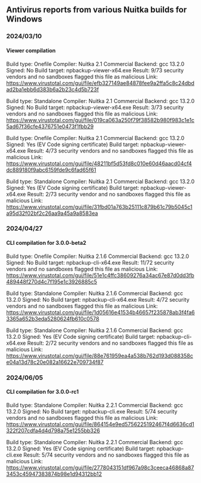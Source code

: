 ## Antivirus reports from various Nuitka builds for Windows

### 2024/03/10
#### Viewer compilation
Build type: Onefile
Compiler: Nuitka 2.1 Commercial
Backend: gcc 13.2.0
Signed: No
Build target: npbackup-viewer-x64.exe
Result: 9/73 security vendors and no sandboxes flagged this file as malicious
Link: https://www.virustotal.com/gui/file/efb327149ae84878fee9a2ffa5c8c24dbdad2ba1ebb6d383b6a2b23c4d5b723f

Build type: Standalone
Compiler: Nuitka 2.1 Commercial
Backend: gcc 13.2.0
Signed: No
Build target: npbackup-viewer-x64.exe
Result: 3/73 security vendors and no sandboxes flagged this file as malicious
Link: https://www.virustotal.com/gui/file/019ca063a250f79f38582b980f983c1e1c5ad67f36cfe4376751e0473f1fbb29

Build type: Onefile
Compiler: Nuitka 2.1 Commercial
Backend: gcc 13.2.0
Signed: Yes (EV Code signing certificate)
Build target: npbackup-viewer-x64.exe
Result: 4/73 security vendors and no sandboxes flagged this file as malicious
Link: https://www.virustotal.com/gui/file/48211bf5d53fd8c010e60d46aacd04cf4dc889180f9abc6159fde9c6fad65f61

Build type: Standalone
Compiler: Nuitka 2.1 Commercial
Backend: gcc 13.2.0
Signed: Yes (EV Code signing certificate)
Build target: npbackup-viewer-x64.exe
Result: 2/73 security vendor and no sandboxes flagged this file as malicious
Link: https://www.virustotal.com/gui/file/31fbd01a763b25111c879b61c79b5045c1a95d32f02bf2c26aa9a45a9a8583ea


### 2024/04/27
#### CLI compilation for 3.0.0-beta2
Build type: Onefile
Compiler: Nuitka 2.1.6 Commercial
Backend: gcc 13.2.0
Signed: No
Build target: npbackup-cli-x64.exe
Result: 11/72 security vendors and no sandboxes flagged this file as malicious
Link: https://www.virustotal.com/gui/file/51e1c4ffc38609276a34ac67e87d0dd3fb489448f270d4c7f195e1c3926885c5

Build type: Standalone
Compiler: Nuitka 2.1.6 Commercial
Backend: gcc 13.2.0
Signed: No
Build target: npbackup-cli-x64.exe
Result: 4/72 security vendors and no sandboxes flagged this file as malicious
Link: https://www.virustotal.com/gui/file/1d05616e41534b46657f235878ab3f4fa63365a652b3eda5280624fb610c0578

Build type: Standalone
Compiler: Nuitka 2.1.6 Commercial
Backend: gcc 13.2.0
Signed: Yes (EV Code signing certificate)
Build target: npbackup-cli-x64.exe
Result: 2/72 security vendors and no sandboxes flagged this file as malicious
Link: https://www.virustotal.com/gui/file/88e761959ea4a538b762d193d088358ce04a13d78c20e082a16622e709734f87

### 2024/06/05
#### CLI compilation for 3.0.0-rc1
Build type: Standalone
Compiler: Nuitka 2.2.1 Commercial
Backend: gcc 13.2.0
Signed: No
Build target: npbackup-cli.exe
Result: 5/74 security vendors and no sandboxes flagged this file as malicious
Link: https://www.virustotal.com/gui/file/864154e9ed5756225192467f4d6636cd1322f207cdfa4d4d798a75e1255bb326

Build type: Standalone
Compiler: Nuitka 2.2.1 Commercial
Backend: gcc 13.2.0
Signed: Yes (EV Code signing certificate)
Build target: npbackup-cli.exe
Result: 5/74 security vendors and no sandboxes flagged this file as malicious
Link: https://www.virustotal.com/gui/file/2778043151df967a98c3ceeca46868a873453c45947383874b98e1d94312bb12